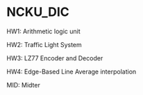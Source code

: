 # NCKU_DIC
HW1: Arithmetic logic unit

HW2: Traffic Light System

HW3: LZ77 Encoder and Decoder

HW4: Edge-Based Line Average interpolation

MID: Midter
